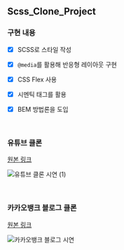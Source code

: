 ## Scss_Clone_Project

### 구현 내용

- [x] SCSS로 스타일 작성
- [x] `@media`를 활용해 반응형 레이아웃 구현
- [x] CSS Flex 사용
- [x] 시멘틱 태그를 활용
- [x] BEM 방법론을 도입


</br>

### 유튜브 클론 
[원본 링크](https://www.youtube.com/)

![유튜브 클론 시연 (1)](https://user-images.githubusercontent.com/81611808/135030934-70d3ea5f-67d7-4a2a-9f02-b57b80483f2f.gif)

</br>

### 카카오뱅크 블로그 클론
[원본 링크](https://blog.kakaobank.com/)

![카카오뱅크 블로그 시연](https://user-images.githubusercontent.com/81611808/135030318-9ff8c02a-37e6-44c0-84b0-2b404ace0589.gif)



